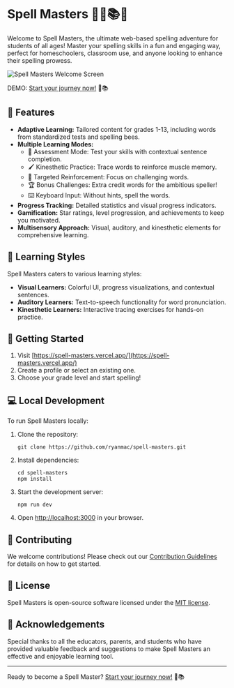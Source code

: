 # Spell Masters 🧙‍♂️📚✨

Welcome to Spell Masters, the ultimate web-based spelling adventure for students of all ages! Master your spelling skills in a fun and engaging way, perfect for homeschoolers, classroom use, and anyone looking to enhance their spelling prowess.

![Spell Masters Welcome Screen](https://example.com/spell-masters-welcome.png)

DEMO: [Start your journey now!](https://spell-masters.vercel.app/) 🚀📚

## 🌟 Features

- **Adaptive Learning:** Tailored content for grades 1-13, including words from standardized tests and spelling bees.
- **Multiple Learning Modes:**
  - 📝 Assessment Mode: Test your skills with contextual sentence completion.
  - 🖌️ Kinesthetic Practice: Trace words to reinforce muscle memory.
  - 🎯 Targeted Reinforcement: Focus on challenging words.
  - 🏆 Bonus Challenges: Extra credit words for the ambitious speller!
  - ⌨️ Keyboard Input: Without hints, spell the words.
- **Progress Tracking:** Detailed statistics and visual progress indicators.
- **Gamification:** Star ratings, level progression, and achievements to keep you motivated.
- **Multisensory Approach:** Visual, auditory, and kinesthetic elements for comprehensive learning.

## 🧠 Learning Styles

Spell Masters caters to various learning styles:

- **Visual Learners:** Colorful UI, progress visualizations, and contextual sentences.
- **Auditory Learners:** Text-to-speech functionality for word pronunciation.
- **Kinesthetic Learners:** Interactive tracing exercises for hands-on practice.

## 🚀 Getting Started

1. Visit [https://spell-masters.vercel.app/](https://spell-masters.vercel.app/)
2. Create a profile or select an existing one.
3. Choose your grade level and start spelling!

## 💻 Local Development

To run Spell Masters locally:

1. Clone the repository:
   ```
   git clone https://github.com/ryanmac/spell-masters.git
   ```
2. Install dependencies:
   ```
   cd spell-masters
   npm install
   ```
3. Start the development server:
   ```
   npm run dev
   ```
4. Open [http://localhost:3000](http://localhost:3000) in your browser.

## 🤝 Contributing

We welcome contributions! Please check out our [Contribution Guidelines](CONTRIBUTING.md) for details on how to get started.

## 📜 License

Spell Masters is open-source software licensed under the [MIT license](LICENSE.md).

## 🙏 Acknowledgements

Special thanks to all the educators, parents, and students who have provided valuable feedback and suggestions to make Spell Masters an effective and enjoyable learning tool.

---

Ready to become a Spell Master? [Start your journey now!](https://spell-masters.vercel.app/) 🚀📚
